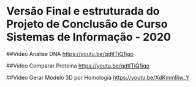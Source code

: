 # Versão Final e estruturada do Projeto de Conclusão de Curso Sistemas de Informação - 2020

##Video Analise DNA
https://youtu.be/qdtITiQ1igo

##Video Comparar Proteina
https://youtu.be/qdtITiQ1igo

##Video Gerar Modelo 3D por Homologia
https://youtu.be/XdKmmlIiw_Y
